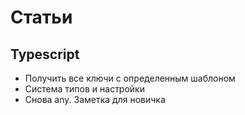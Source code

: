 # Статьи

## Typescript
- Получить все ключи с определенным шаблоном
- Система типов и настройки
- Снова any. Заметка для новичка
